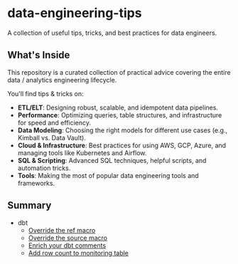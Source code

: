 # data-engineering-tips

A collection of useful tips, tricks, and best practices for data engineers.

## What's Inside

This repository is a curated collection of practical advice covering the entire data / analytics engineering lifecycle. 

You'll find tips & tricks on:
- **ETL/ELT**: Designing robust, scalable, and idempotent data pipelines.
- **Performance**: Optimizing queries, table structures, and infrastructure for speed and efficiency.
- **Data Modeling**: Choosing the right models for different use cases (e.g., Kimball vs. Data Vault).
- **Cloud & Infrastructure**: Best practices for using AWS, GCP, Azure, and managing tools like Kubernetes and Airflow.
- **SQL & Scripting**: Advanced SQL techniques, helpful scripts, and automation tricks.
- **Tools**: Making the most of popular data engineering tools and frameworks.

## Summary

- dbt
  - [Override the ref macro](https://github.com/vvaneecloo/data-engineering-tips/blob/main/dbt/override_ref.sql)
  - [Override the source macro](https://github.com/vvaneecloo/data-engineering-tips/blob/main/dbt/override_source.sql)
  - [Enrich your dbt comments](https://github.com/vvaneecloo/data-engineering-tips)
  - [Add row count to monitoring table](https://github.com/vvaneecloo/data-engineering-tips/blob/main/dbt/insert_row_count.sql)
